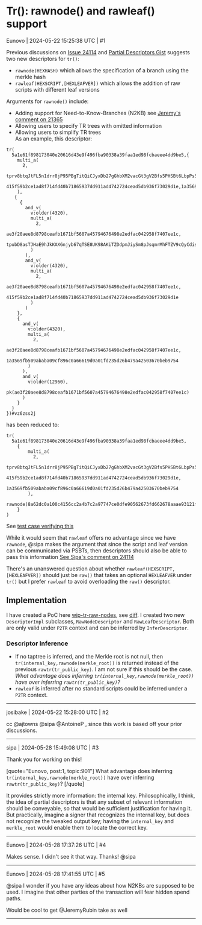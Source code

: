 # Tr(): rawnode() and rawleaf() support

Eunovo | 2024-05-22 15:25:38 UTC | #1

Previous discussions on [Issue 24114](https://github.com/bitcoin/bitcoin/issues/24114) and [Partial Descriptors Gist](https://gist.github.com/sipa/06c5c844df155d4e5044c2c8cac9c05e#partial-descriptors) suggests two new descriptors for `tr()`:
- `rawnode(HEXHASH)` which allows the specification of a branch using the merkle hash
- `rawleaf(HEXSCRIPT,[HEXLEAFVER])` which allows the addition of raw scripts with different leaf versions

Arguments for `rawnode()` include:
- Adding support for Need-to-Know-Branches (N2KB) see [Jeremy's comment on 21365](https://github.com/bitcoin/bitcoin/pull/21365#issuecomment-793027851)
- Allowing users to specify TR trees with omitted information
- Allowing users to simplify TR trees  
As an example, this descriptor:
```
tr(
  5a1e61f898173040e20616d43e9f496fba90338a39faa1ed98fcbaeee4dd9be5,{
    multi_a(
      2,
      tprv8btqJtFL5n1drr8jP95PBgTitQiCJyxDb27gGhbXM2vacGt3gV2Bfs5PHSBt6LbpPs5fUb4hGhD5TXudLrisjd14qtM8EZ3nVSv31jhLuop/*,
      415f59b2ce1ad8f714fd40b71865937dd911ad4742724cead5db936f73029d1e,1a3569fb509ababa09cf896c0a66619d0a01fd235d26b479a42503670beb9754
    ),
   {
     {
       and_v(
         v:older(4320),
         multi_a(
           2,
           ae3f20aee8d8798ceafb1671bf5607a45794676498e2edfac042958f7407ee1c,
           tpubD8asTJHaE9hJkKAXGnjyb67qTSE8UK98AKiTZDdpmJiySm8pJsqmrMhFTZV9cQyCdisA71G9bjGCZXcjXgFWCfjK5rfxVYmbnA5XikwzEHt/*
         )
       ),
       and_v(
         v:older(4320),
         multi_a(
           2,
           ae3f20aee8d8798ceafb1671bf5607a45794676498e2edfac042958f7407ee1c,
           415f59b2ce1ad8f714fd40b71865937dd911ad4742724cead5db936f73029d1e
         )
       )
    },
    {
      and_v(
        v:older(4320),
        multi_a(
          2,
          ae3f20aee8d8798ceafb1671bf5607a45794676498e2edfac042958f7407ee1c,
          1a3569fb509ababa09cf896c0a66619d0a01fd235d26b479a42503670beb9754
        )
      ),
      and_v(
        v:older(12960),
        pk(ae3f20aee8d8798ceafb1671bf5607a45794676498e2edfac042958f7407ee1c)
      )
    }
  }
})#vz6zss2j
```
has been reduced to:
```
tr(
  5a1e61f898173040e20616d43e9f496fba90338a39faa1ed98fcbaeee4dd9be5,
    {
        multi_a(
          2,
          tprv8btqJtFL5n1drr8jP95PBgTitQiCJyxDb27gGhbXM2vacGt3gV2Bfs5PHSBt6LbpPs5fUb4hGhD5TXudLrisjd14qtM8EZ3nVSv31jhLuop/*,
          415f59b2ce1ad8f714fd40b71865937dd911ad4742724cead5db936f73029d1e,
          1a3569fb509ababa09cf896c0a66619d0a01fd235d26b479a42503670beb9754
        ),
        rawnode(8a62dc0a100c4156cc2a4b7c2a97747ce0dfe90562673fd662678aaae93121fb)
    }
)
```
See [test case verifying this](https://github.com/Eunovo/tr-partial-descriptors-test/blob/2449ccddbe7132fa20c2f607e2a807542f07f875/src/main.py#L17-L59)

While it would seem that `rawleaf` offers no advantage since we have `rawnode`, @sipa makes the argument that since the script and leaf version can be communicated via PSBTs, then descriptors should also be able to pass this information [See Sipa's comment on 24114](https://github.com/bitcoin/bitcoin/issues/24114#issuecomment-1038441246)

There's an unanswered question about whether `rawleaf(HEXSCRIPT,[HEXLEAFVER])` should just be `raw()` that takes an optional `HEXLEAFVER` under `tr()` but I prefer `rawleaf` to avoid overloading the `raw()` descriptor.

## Implementation
I have created a PoC here [wip-tr-raw-nodes](https://github.com/Eunovo/bitcoin/tree/wip-tr-raw-nodes), see [diff](https://github.com/bitcoin/bitcoin/compare/master...Eunovo:bitcoin:wip-tr-raw-nodes).  I created two new `DescriptorImpl` subclasses, `RawNodeDescriptor` and `RawLeafDescriptor`. Both are only valid under `P2TR` context and can be inferred by `InferDescriptor`. 

### Descriptor Inference
- If no taptree is inferred, and the Merkle root is not null, then `tr(internal_key,rawnode(merkle_root))` is returned instead of the previous  `rawtr(tr_public_key)`. I am not sure if this should be the case. *What advantage does inferring `tr(internal_key,rawnode(merkle_root))` have over inferring `rawtr(tr_public_key)`?*
- `rawleaf` is inferred after no standard scripts could be inferred under a `P2TR` context.

-------------------------

josibake | 2024-05-22 15:28:00 UTC | #2

cc @ajtowns @sipa @AntoineP , since this work is based off your prior discussions.

-------------------------

sipa | 2024-05-28 15:49:08 UTC | #3

Thank you for working on this!

[quote="Eunovo, post:1, topic:901"]
What advantage does inferring `tr(internal_key,rawnode(merkle_root))` have over inferring `rawtr(tr_public_key)`?
[/quote]

It provides strictly more information: the internal key. Philosophically, I think, the idea of partial descriptors is that any subset of relevant information should be conveyable, so that would be sufficient justification for having it. But practically, imagine a signer that recognizes the internal key, but does not recognize the tweaked output key; having the `internal_key` and `merkle_root` would enable them to locate the correct key.

-------------------------

Eunovo | 2024-05-28 17:37:26 UTC | #4

Makes sense. I didn't see it that way. Thanks! @sipa

-------------------------

Eunovo | 2024-05-28 17:41:55 UTC | #5

@sipa I wonder if you have any ideas about how N2KBs are supposed to be used. I imagine that other parties of the transaction will fear hidden spend paths.

Would be cool to get @JeremyRubin take as well

-------------------------

